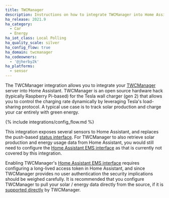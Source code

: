 ```yaml
---
title: TWCManager
description: Instructions on how to integrate TWCManager into Home Assistant.
ha_release: 2021.9
ha_category:
  - Car
  - Energy
ha_iot_class: Local Polling
ha_quality_scale: silver
ha_config_flow: true
ha_domain: twcmanager
ha_codeowners:
  - '@jherby2k'
ha_platforms:
  - sensor
---
```


The TWCManager integration allows you to integrate your
[TWCManager](https://github.com/ngardiner/TWCManager) server into Home Assistant. TWCManager is an open source hardware hack (typically Raspberry Pi-based) for the Tesla wall charger (gen 2) that allows you to control the charging rate dynamically by leveraging Tesla's load-sharing protocol. A typical use case is to track solar production and charge your car entirely with green energy.

{% include integrations/config_flow.md %}

This integration exposes several sensors to Home Assistant, and replaces the push-based [status interface](https://github.com/ngardiner/TWCManager/blob/main/docs/modules/Status_HASS.md). For TWCManager to also retrieve solar production and energy usage data from Home Assistant, you would still need to configure the [Home Assistant EMS interface](https://github.com/ngardiner/TWCManager/blob/main/docs/modules/EMS_HASS.md) as that is currently not covered by this integration.

<div class='note warning'>

  Enabling TWCManager's [Home Assistant EMS interface](https://github.com/ngardiner/TWCManager/blob/main/docs/modules/EMS_HASS.md) requires configuring a long-lived access token in Home Assistant, and since TWCManager provides no user authentication the security implications should be weighed carefully. It is recommended that you configure TWCManager to pull your solar / energy data directly from the source, if it is [supported directly](https://github.com/ngardiner/TWCManager#ems-interfaces) by TWCManager.

</div>
